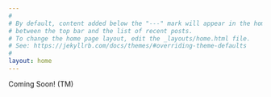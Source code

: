 ```yaml
---
#
# By default, content added below the "---" mark will appear in the home page
# between the top bar and the list of recent posts.
# To change the home page layout, edit the _layouts/home.html file.
# See: https://jekyllrb.com/docs/themes/#overriding-theme-defaults
#
layout: home
---
```


<head>
	<!-- Music Player -->
	<script type="text/javascript" src="player.js"
		data-config="{
			'volume':5,
			'autoplay':true,
			'shuffle':false,
			'repeat':1,
			'placement':'bottom',
			'showplaylist':false,
			'playlist':[
				{
					'title':'Raven & Kreyn - Muffin',
					'url':'https://www.youtube.com/watch?v=rc5SMO5bvx0'
				}
			]}">
	</script>
</head>

Coming Soon! (TM)